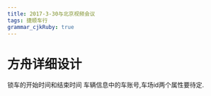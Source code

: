 ```yaml
---
title: 2017-3-30与北京视频会议
tags: 捷顺车行
grammar_cjkRuby: true
---
```

# 方舟详细设计
锁车的开始时间和结束时间
车辆信息中的车账号,车场id两个属性要待定.
